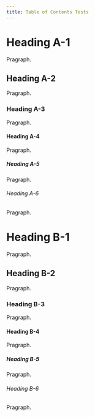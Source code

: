 ```yaml
---
title: Table of Contents Tests
---
```


# Heading A-1

Pragraph.

## Heading A-2

Pragraph.

### Heading A-3

Pragraph.

#### Heading A-4

Pragraph.

##### Heading A-5

Pragraph.

###### Heading A-6

Pragraph.

# Heading B-1

Pragraph.

## Heading B-2

Pragraph.

### Heading B-3

Pragraph.

#### Heading B-4

Pragraph.

##### Heading B-5

Pragraph.

###### Heading B-6

Pragraph.
